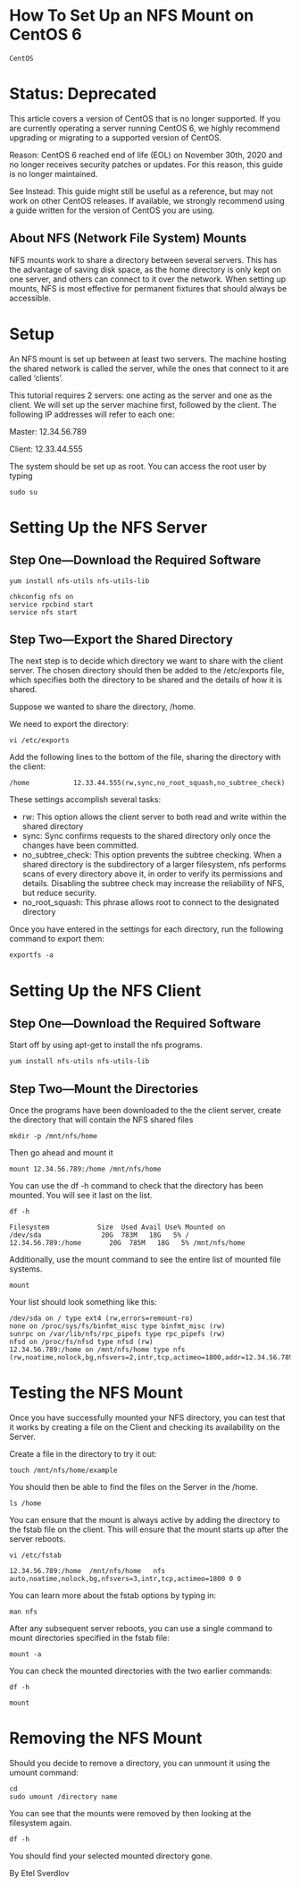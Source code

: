 # How To Set Up an NFS Mount on CentOS 6

```CentOS```










# Status: Deprecated


This article covers a version of CentOS that is no longer supported. If you are currently operating a server running CentOS 6, we highly recommend upgrading or migrating to a supported version of CentOS.


Reason:
CentOS 6 reached end of life (EOL) on November 30th, 2020 and no longer receives security patches or updates. For this reason, this guide is no longer maintained.


See Instead:
This guide might still be useful as a reference, but may not work on other CentOS releases. If available, we strongly recommend using a guide written for the version of CentOS you are using.


## About NFS (Network File System) Mounts


NFS mounts work to share a directory between several servers. This has the advantage of saving disk space, as the home directory is only kept on one server, and others can connect to it over the network. When setting up mounts, NFS is most effective for permanent fixtures that should always be accessible.


# Setup


An NFS mount is set up between at least two servers. The machine hosting the shared network is called the server, while the ones that connect to it are called ‘clients’.


This tutorial requires 2 servers: one acting as the server and one as the client. We will set up the server machine first, followed by the client. The following IP addresses will refer to each one:


Master: 12.34.56.789


Client: 12.33.44.555


The system should be set up as root. You can access the root user by typing


```
sudo su
```


# Setting Up the NFS Server


## Step One—Download the Required Software


```
yum install nfs-utils nfs-utils-lib
```


```
chkconfig nfs on 
service rpcbind start
service nfs start
```


## Step Two—Export the Shared Directory


The next step is to decide which directory we want to share with the client server. The chosen directory should then be added to the /etc/exports file, which specifies both the directory to be shared and the details of how it is shared.


Suppose we wanted to share the directory, /home.


We need to export the directory:


```
vi /etc/exports
```


Add the following lines to the bottom of the file, sharing the directory with the client:


```
/home           12.33.44.555(rw,sync,no_root_squash,no_subtree_check)
```


These settings accomplish several tasks:


- rw: This option allows the client server to both read and write within the shared directory
- sync: Sync confirms requests to the shared directory only once the changes have been committed. 
-  no_subtree_check: This option prevents the subtree checking. When a shared directory is the subdirectory of a larger filesystem, nfs performs scans  of every directory above it, in order to verify its permissions and details. Disabling the subtree check may increase the reliability of NFS, but reduce security.
- no_root_squash: This phrase allows root to connect to the designated directory

Once you have entered in the settings for each directory, run the following command to export them:


```
exportfs -a
```


# Setting Up the NFS Client


## Step One—Download the Required Software


Start off by using apt-get to install the nfs programs.


```
yum install nfs-utils nfs-utils-lib
```


## Step Two—Mount the Directories


Once the programs have been downloaded to the the client server, create the directory that will contain the NFS shared files


```
mkdir -p /mnt/nfs/home
```


Then go ahead and mount it


```
mount 12.34.56.789:/home /mnt/nfs/home
```


You can use the df  -h command to check that the directory has been mounted. You will see it last on the list.


```
df -h
```


```
Filesystem            Size  Used Avail Use% Mounted on
/dev/sda               20G  783M   18G   5% /
12.34.56.789:/home       20G  785M   18G   5% /mnt/nfs/home
```


Additionally, use the mount command to see the entire list of mounted file systems.


```
mount
```


Your list should look something like this:


```
/dev/sda on / type ext4 (rw,errors=remount-ro)
none on /proc/sys/fs/binfmt_misc type binfmt_misc (rw)
sunrpc on /var/lib/nfs/rpc_pipefs type rpc_pipefs (rw)
nfsd on /proc/fs/nfsd type nfsd (rw)
12.34.56.789:/home on /mnt/nfs/home type nfs (rw,noatime,nolock,bg,nfsvers=2,intr,tcp,actimeo=1800,addr=12.34.56.789)
```


# Testing the NFS  Mount


Once you have successfully mounted your NFS directory, you can test that it works by creating a file on the Client and checking its availability on the Server.


Create a file in the directory to try it out:


```
touch /mnt/nfs/home/example
```


You should then be able to find the files on the Server in the /home.


```
ls /home
```


You can ensure that the mount is always active by adding the directory to the fstab file on the client. This will ensure that the mount starts up after the server reboots.


```
vi /etc/fstab
```


```
12.34.56.789:/home  /mnt/nfs/home   nfs      auto,noatime,nolock,bg,nfsvers=3,intr,tcp,actimeo=1800 0 0
```


You can learn more about the fstab options by typing in:


```
man nfs
```


After any subsequent server reboots, you can use a single command to mount directories specified in the fstab file:


```
mount -a
```


You can check the mounted directories with the two earlier commands:


```
df -h
```


```
mount
```


# Removing the NFS Mount


Should you decide to remove a directory, you can unmount it using the umount command:


```
cd
sudo umount /directory name
```


You can see that the mounts were removed by then looking at the filesystem again.


```
df -h
```


You should find your selected mounted directory gone.


By Etel Sverdlov
